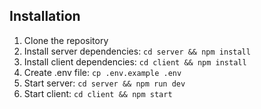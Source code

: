 ## Installation

1. Clone the repository
2. Install server dependencies: `cd server && npm install`
3. Install client dependencies: `cd client && npm install`
4. Create .env file: `cp .env.example .env`
5. Start server: `cd server && npm run dev`
6. Start client: `cd client && npm start`
